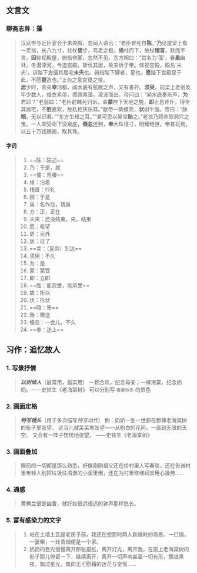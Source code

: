 ## 文言文
### 聊斋志异：藻
> 汉武帝与近臣宴会于未央殿，忽闻人语云：“老臣冒死自**陈**。”**乃**见屋梁上有一老翁，长八九寸，拄杖**偻**步，笃老之极。**缘**柱而下，放杖**稽首**，默而不言，**因**仰视殿屋，俯指帝脚，忽然不见。东方朔曰：“其名为‘藻’，春**巢**幽林，冬潜深河。今造宫殿，斩伐其居，故来诉于帝。仰视宫殿，殿名‘未央’，诉陛下**方**侵其居宅**未央**也。俯指陛下脚者，足也。**愿**陛下宫殿足于此，不愿**更**造也。”上为之息宫寝之役。  
> **居**少时，帝亲**幸**河都，闻水底有弦歌之声，又有善芥。**须臾**，前梁上老翁及年少数人，绛衣素带，缨佩乘藻，凌波而出。帝问曰：“闻水底奏乐声，**为**君耶？”老翁曰：“老臣前昧死归诉，幸**蒙**陛下天地之施，**即**止息斧斤，得全其居宅，不**胜**嘉欢，故私相庆乐耳。”献帝一紫螺壳，**状**如牛脂。帝曰：“朕**暗**，无以识君。”“东方生知之耳。”“君可思以吴宝**贻**之。”老翁乃顾命取洞穴之宝。一人即受命下没泉底，**倏忽**还到，**奉**大珠径寸，明耀绝世。帝甚玩焉，以五十万钱赐朔，取其珠。

#### 字词
> 1. ==陈：陈述==
> 2. 乃：于是，就
> 3. ==偻：弯腰==
> 4. 缘：沿着
> 5. 稽首：行礼
> 6. 因：于是
> 7. 巢：名作动，筑巢
> 8. 方：正，正在
> 9. 未央：还没结束。央，结束
> 10. 愿：希望
> 11. 更：另外
> 12. 居：过了
> 13. ==幸：（皇帝）到达==
> 14. 须臾：不久
> 15. 为：是
> 16. 蒙：蒙受
> 17. 即：立即
> 18. ==胜：能忍受，能承受==
> 19. 故：所以
> 20. 状：形状
> 21. ==暗：笨==
> 22. 贻：赠送
> 23. 倏忽：一会儿，不久
> 24. ==奉：送上==

## 习作：追忆故人
### 1. 写景抒情
> ***以树悼人***（最常用，最实用）
> 一颗合欢，纪念母亲；一棵海棠，纪念奶奶。——史铁生《老海棠树》
> 可以分别写 `春夏秋冬` 的景色

### 2. 画面定格
> ***特写镜头***（用于多次描写*特写动作*）
> 例：奶奶一生一世都在那棵老海棠树的影子里张望。
>       这当儿就呆呆地张望——从粉白的花间，一直到无限的天空。
>       又会有一阵子愣愣地张望。 ——史铁生《老海棠树》

### 3.  画面叠加
> 眼前的一切都是那么熟悉，好像刚刚祖父还在给村里人写春联，还在告诫村里年轻人别把垃圾往清澈的小溪里倒，还在为村里修缮祠堂用心操劳……

### 4. 通感
> 黄桷兰很是幽香，就好如很远很远的钟声那样悠长。

### 5. 富有感染力的文字
> 1. 站在土墙土瓦是老房子前，我还在想那时两人新婚时的场景。一口锅，一篓柴，一灶青烟便是一个家。
> 2. 奶奶的目光慢慢离开那张报纸，离开灯光，离开我，在窗上老海棠树的影子那儿停留一下，继续离开，离开一切声响甚至一切有形，飘进黑夜，飘过星光，飘向无可慰藉的迷茫与空慌…… 
